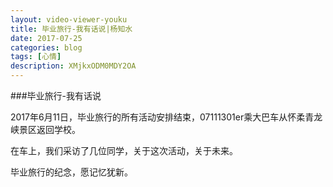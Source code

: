 ```yaml
---
layout: video-viewer-youku
title: 毕业旅行-我有话说|杨知水
date: 2017-07-25
categories: blog
tags: [心情]
description: XMjkxODM0MDY2OA
---
```


<p3>###毕业旅行-我有话说</p3>

2017年6月11日，毕业旅行的所有活动安排结束，07111301er乘大巴车从怀柔青龙峡景区返回学校。

在车上，我们采访了几位同学，关于这次活动，关于未来。

毕业旅行的纪念，愿记忆犹新。